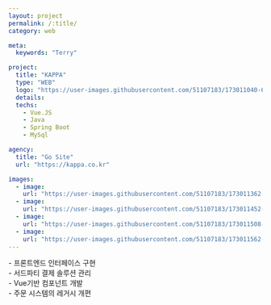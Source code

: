 ```yaml
---
layout: project
permalink: /:title/
category: web

meta:
  keywords: "Terry"

project:
  title: "KAPPA"
  type: "WEB"
  logo: "https://user-images.githubusercontent.com/51107183/173011040-64389fdf-5a8a-43e7-9528-df4095f611b8.png"
  details:
  techs:
    - Vue.JS
    - Java
    - Spring Boot
    - MySql

agency:
  title: "Go Site"
  url: "https://kappa.co.kr"

images:
  - image:
    url: "https://user-images.githubusercontent.com/51107183/173011362-b6203009-e578-429b-a181-d29633262800.png"
  - image:
    url: "https://user-images.githubusercontent.com/51107183/173011452-4381bd16-b6e0-4f42-b634-7593743e3679.png"
  - image:
    url: "https://user-images.githubusercontent.com/51107183/173011508-8f191333-1e0b-4d90-963f-df17786dab4e.png"
  - image:
    url: "https://user-images.githubusercontent.com/51107183/173011562-da810862-638b-4d15-b007-2acb082be263.png"
---
```

<p>
- 프론트엔드 인터페이스 구현 <br>   
- 서드파티 결제 솔루션 관리   <br>
- Vue기반 컴포넌트 개발   <br>
- 주문 시스템의 레거시 개편  <br>
</p>
